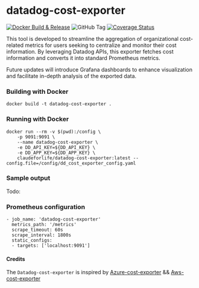 # datadog-cost-exporter
[![Docker Build & Release](https://github.com/Ebaneck/datadog-cost-exporter/actions/workflows/release.yml/badge.svg)](https://github.com/Ebaneck/datadog-cost-exporter/actions/workflows/release.yml) ![GitHub Tag](https://img.shields.io/github/v/tag/Ebaneck/datadog-cost-exporter) [![Coverage Status](https://coveralls.io/repos/github/Ebaneck/datadog-cost-exporter/badge.svg?branch=main)](https://coveralls.io/github/Ebaneck/datadog-cost-exporter?branch=main)

This tool is developed to streamline the aggregation of organizational cost-related metrics for users seeking to centralize and monitor their cost information. By leveraging Datadog APIs, this exporter fetches cost information and converts it into standard Prometheus metrics.

Future updates will introduce Grafana dashboards to enhance visualization and facilitate in-depth analysis of the exported data.


### Building with Docker

```
docker build -t datadog-cost-exporter .
```

### Running with Docker

```
docker run --rm -v $(pwd):/config \
    -p 9091:9091 \
    --name datadog-cost-exporter \
    -e DD_API_KEY=${DD_API_KEY} \
    -e DD_APP_KEY=${DD_APP_KEY} \
    claudeforlife/datadog-cost-exporter:latest --config.file=/config/dd_cost_exporter_config.yaml
```

### Sample output

Todo:

### Prometheus configuration

```
- job_name: 'datadog-cost-exporter'
  metrics_path: '/metrics'
  scrape_timeout: 60s
  scrape_interval: 1800s
  static_configs:
  - targets: ['localhost:9091']
```

#### Credits

The `Datadog-cost-exporter` is inspired by [Azure-cost-exporter](https://github.com/opensourceelectrolux/azure-cost-exporter) && [Aws-cost-exporter](https://github.com/opensourceelectrolux/aws-cost-exporter/tree/main)

